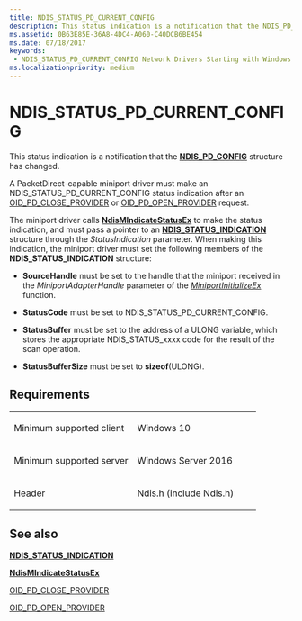 ```yaml
---
title: NDIS_STATUS_PD_CURRENT_CONFIG
description: This status indication is a notification that the NDIS_PD_CONFIG structure has changed.
ms.assetid: 0B63E85E-36A8-4DC4-A060-C40DCB6BE454
ms.date: 07/18/2017
keywords:
 - NDIS_STATUS_PD_CURRENT_CONFIG Network Drivers Starting with Windows Vista
ms.localizationpriority: medium
---
```


# NDIS\_STATUS\_PD\_CURRENT\_CONFIG


This status indication is a notification that the [**NDIS\_PD\_CONFIG**](https://docs.microsoft.com/windows-hardware/drivers/ddi/ntddndis/ns-ntddndis-_ndis_pd_config) structure has changed.

A PacketDirect-capable miniport driver must make an NDIS\_STATUS\_PD\_CURRENT\_CONFIG status indication after an [OID\_PD\_CLOSE\_PROVIDER](https://docs.microsoft.com/windows-hardware/drivers/network/oid-pd-close-provider) or [OID\_PD\_OPEN\_PROVIDER](https://docs.microsoft.com/windows-hardware/drivers/network/oid-pd-open-provider) request.

The miniport driver calls [**NdisMIndicateStatusEx**](https://docs.microsoft.com/windows-hardware/drivers/ddi/ndis/nf-ndis-ndismindicatestatusex) to make the status indication, and must pass a pointer to an [**NDIS\_STATUS\_INDICATION**](https://docs.microsoft.com/windows-hardware/drivers/ddi/ndis/ns-ndis-_ndis_status_indication) structure through the *StatusIndication* parameter. When making this indication, the miniport driver must set the following members of the **NDIS\_STATUS\_INDICATION** structure:

-   **SourceHandle** must be set to the handle that the miniport received in the *MiniportAdapterHandle* parameter of the [*MiniportInitializeEx*](https://docs.microsoft.com/windows-hardware/drivers/ddi/ndis/nc-ndis-miniport_initialize) function.

-   **StatusCode** must be set to NDIS\_STATUS\_PD\_CURRENT\_CONFIG.

-   **StatusBuffer** must be set to the address of a ULONG variable, which stores the appropriate NDIS\_STATUS\_xxxx code for the result of the scan operation.

-   **StatusBufferSize** must be set to **sizeof**(ULONG).

Requirements
------------

<table>
<colgroup>
<col width="50%" />
<col width="50%" />
</colgroup>
<tbody>
<tr class="odd">
<td><p>Minimum supported client</p></td>
<td><p>Windows 10</p></td>
</tr>
<tr class="even">
<td><p>Minimum supported server</p></td>
<td><p>Windows Server 2016</p></td>
</tr>
<tr class="odd">
<td><p>Header</p></td>
<td>Ndis.h (include Ndis.h)</td>
</tr>
</tbody>
</table>

## See also


[**NDIS\_STATUS\_INDICATION**](https://docs.microsoft.com/windows-hardware/drivers/ddi/ndis/ns-ndis-_ndis_status_indication)

[**NdisMIndicateStatusEx**](https://docs.microsoft.com/windows-hardware/drivers/ddi/ndis/nf-ndis-ndismindicatestatusex)

[OID\_PD\_CLOSE\_PROVIDER](https://docs.microsoft.com/windows-hardware/drivers/network/oid-pd-close-provider)

[OID\_PD\_OPEN\_PROVIDER](https://docs.microsoft.com/windows-hardware/drivers/network/oid-pd-open-provider)

 

 




